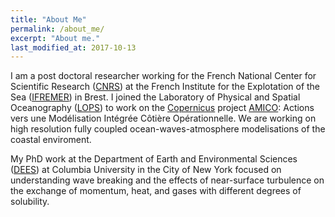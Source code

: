 ```yaml
---
title: "About Me"
permalink: /about_me/
excerpt: "About me."
last_modified_at: 2017-10-13
---
```


I am a post doctoral researcher working for the French National Center for Scientific Research  ([CNRS](http://www.cnrs.fr/)) at the French Institute for  the Explotation of the Sea ([IFREMER](wwz.ifremer.fr/)) in Brest. I joined the Laboratory of Physical and Spatial Oceanography ([LOPS](http://www.umr-lops.fr/)) to work on the [Copernicus](http://www.copernicus.eu/) project [AMICO](https://sophia-e-brumer.github.io/projects/AMICO/): Actions vers une Modélisation Intégrée Côtière Opérationnelle. We are working on high resolution fully coupled ocean-waves-atmosphere modelisations of the coastal enviroment. 

My PhD work at the Department of Earth and Environmental Sciences ([DEES](http://eesc.columbia.edu/)) at Columbia University in the City of New York focused on understanding wave breaking and the effects of near-surface turbulence on the exchange of momentum, heat, and gases with different degrees of solubility. 
